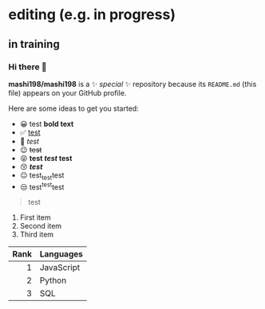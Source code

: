 #  editing (e.g. in progress)
##  in training
### Hi there 👋

**mashi198/mashi198** is a ✨ _special_ ✨ repository because its `README.md` (this file) appears on your GitHub profile.

Here are some ideas to get you started:

- 😀 test **bold text**
- ✅  [test](https://www.example.com)
- 🤣 _test_
- 😉 ~~test~~
- 😝 **test _test_ test**
- 😚 ***test***
- 😐 test<sub>test</sub>test
- 😒 test<sup>test</sup>test

> test

1. First item
2. Second item
3. Third item

| Rank | Languages |
|-----:|-----------|
|     1| JavaScript|
|     2| Python    |
|     3| SQL       |

<!--
**mashi198/mashi198** is a ✨ _special_ ✨ repository because its `README.md` (this file) appears on your GitHub profile.

Here are some ideas to get you started:

- 🔭 I’m currently working on ...
- 🌱 I’m currently learning ...
- 👯 I’m looking to collaborate on ...
- 🤔 I’m looking for help with ...
- 💬 Ask me about ...
- 📫 How to reach me: ...
- 😄 Pronouns: ...
- ⚡ Fun fact: ...
-->
